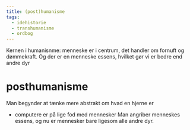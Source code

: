 ```yaml
---
title: (post)humanisme
tags:
  - idehistorie
  - transhumanisme
  - ordbog
---
```

Kernen i humanisnme: 
	menneske er i centrum, det handler om fornuft og dømmekraft. Og der er en menneske essens, hvilket gør vi er bedre end andre dyr


# posthumanisme
Man begynder at tænke mere abstrakt om hvad en hjerne er
- computere er på lige fod med mennesker
Man angriber menneskes essens, og nu er mennesker bare ligesom alle andre dyr. 

